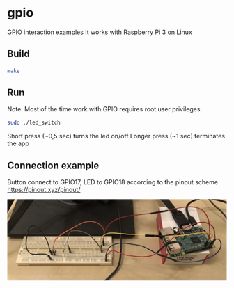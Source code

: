 # gpio
GPIO interaction examples
It works with Raspberry Pi 3 on Linux

## Build 
```bash
make
```
## Run
Note: Most of the time work with GPIO requires root user privileges
```bash
sudo ./led_switch
```
Short press (~0,5 sec) turns the led on/off
Longer press (~1 sec) terminates the app

## Connection example
Button connect to GPIO17, LED to GPIO18 according to the pinout scheme https://pinout.xyz/pinout/

![Connection example](https://raw.githubusercontent.com/ipchelnikov/exploringPi/master/gpio_handler/Photo%2013-06-2018%2C%2008%2057%2047_preview.jpeg)
